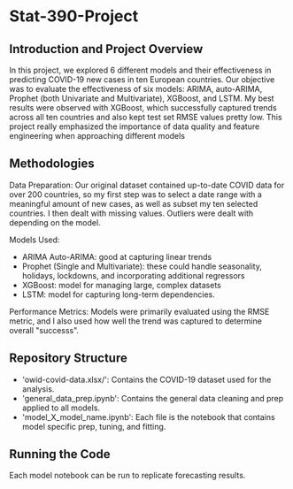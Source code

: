 # Stat-390-Project
## Introduction and Project Overview
In this project, we explored 6 different models and their effectiveness in predicting COVID-19 new cases in ten European countries. Our objective was to evaluate the effectiveness of six models: ARIMA, auto-ARIMA, Prophet (both Univariate and Multivariate), XGBoost, and LSTM. My best results were observed with XGBoost, which successfully captured trends across all ten countries and also kept test set RMSE values pretty low. This project really emphasized the importance of data quality and feature engineering when approaching different models

## Methodologies
Data Preparation: Our original dataset contained up-to-date COVID data for over 200 countries, so my first step was to select a date range with a meaningful amount of new cases, as well as subset my ten selected countries. I then dealt with missing values. Outliers were dealt with depending on the model.

Models Used:  
* ARIMA Auto-ARIMA: good at capturing linear trends
* Prophet (Single and Multivariate): these could handle seasonality, holidays, lockdowns, and incorporating additional regressors
* XGBoost: model for managing large, complex datasets
* LSTM: model for capturing long-term dependencies.

Performance Metrics: Models were primarily evaluated using the RMSE metric, and I also used how well the trend was captured to determine overall "successs".

## Repository Structure
* 'owid-covid-data.xlsx/': Contains the COVID-19 dataset used for the analysis.
* 'general_data_prep.ipynb': Contains the general data cleaning and prep applied to all models.
* 'model_X_model_name.ipynb': Each file is the notebook that contains model specific prep, tuning, and fitting.

## Running the Code
Each model notebook can be run to replicate forecasting results.